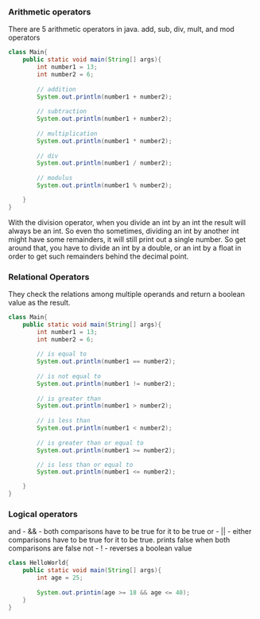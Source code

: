 ### Arithmetic operators

There are 5 arithmetic operators in java. add, sub, div, mult, and mod operators
```java
class Main{
    public static void main(String[] args){
        int number1 = 13;
        int number2 = 6;
        
        // addition
        System.out.println(number1 + number2);
        
        // subtraction
        System.out.println(number1 + number2);
        
        // multiplication
        System.out.println(number1 * number2);
        
        // div
        System.out.println(number1 / number2);
        
        // modulus
        System.out.println(number1 % number2);

    }
}
```
With the division operator, when you divide an int by an int the result will always be an int. So even tho sometimes, dividing an int by another int might have some remainders, it will still print out a single number. So get around that, you have to divide an int by a double, or an int by a float in order to get such remainders behind the decimal point.


### Relational Operators
They check the relations among multiple operands and return a boolean value as the result.
```java
class Main{
    public static void main(String[] args){
        int number1 = 13;
        int number2 = 6;
        
        // is equal to
        System.out.println(number1 == number2);
        
        // is not equal to
        System.out.println(number1 != number2);
        
        // is greater than
        System.out.println(number1 > number2);
        
        // is less than
        System.out.println(number1 < number2);
        
        // is greater than or equal to
        System.out.println(number1 >= number2);

        // is less than or equal to
        System.out.println(number1 <= number2);

    }
}
```

### Logical operators
and - && - both comparisons have to be true for it to be true
or - || - either comparisons have to be true for it to be true. prints false when both comparisons are false
not - ! - reverses a boolean value
```java
class HelloWorld{
    public static void main(String[] args){
        int age = 25;
        
        System.out.printin(age >= 18 && age <= 40);
    }
}
```